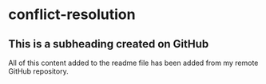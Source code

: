 # conflict-resolution
  ## This is a subheading created on GitHub

  All of this content added to the readme file has been added from my remote GitHub repository.
